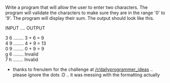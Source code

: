 

Write a program that will allow the user to enter two characters. The program will validate the characters to make sure they are in the range '0' to '9'. The program will display their sum. The output should look like this.

INPUT .... OUTPUT

3 6 ........ 3 + 6 = 9  
4 9 ........ 4 + 9 = 13  
0 9 ........ 0 + 9 = 9  
g 6 ........ Invalid  
7 h ........ Invalid

- thanks to frenulem for the challenge at [/r/dailyprogrammer\_ideas](/r/dailyprogrammer_ideas) .. please ignore the dots :D .. it was messing with the formatting actually

